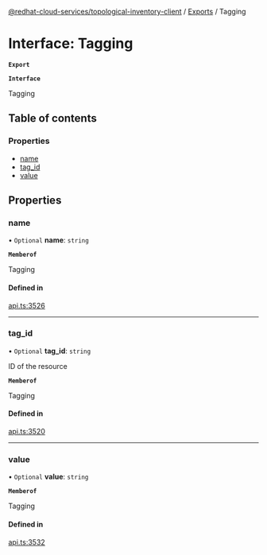 [@redhat-cloud-services/topological-inventory-client](../README.md) / [Exports](../modules.md) / Tagging

# Interface: Tagging

**`Export`**

**`Interface`**

Tagging

## Table of contents

### Properties

- [name](Tagging.md#name)
- [tag\_id](Tagging.md#tag_id)
- [value](Tagging.md#value)

## Properties

### name

• `Optional` **name**: `string`

**`Memberof`**

Tagging

#### Defined in

[api.ts:3526](https://github.com/RedHatInsights/javascript-clients/blob/master/packages/topological-inventory/api.ts#L3526)

___

### tag\_id

• `Optional` **tag\_id**: `string`

ID of the resource

**`Memberof`**

Tagging

#### Defined in

[api.ts:3520](https://github.com/RedHatInsights/javascript-clients/blob/master/packages/topological-inventory/api.ts#L3520)

___

### value

• `Optional` **value**: `string`

**`Memberof`**

Tagging

#### Defined in

[api.ts:3532](https://github.com/RedHatInsights/javascript-clients/blob/master/packages/topological-inventory/api.ts#L3532)
